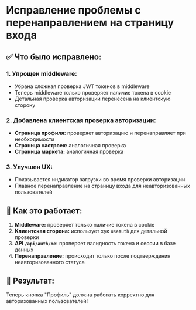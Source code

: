 # Исправление проблемы с перенаправлением на страницу входа

## ✅ Что было исправлено:

### 1. Упрощен middleware:
- Убрана сложная проверка JWT токенов в middleware
- Теперь middleware только проверяет наличие токена в cookie
- Детальная проверка авторизации перенесена на клиентскую сторону

### 2. Добавлена клиентская проверка авторизации:
- **Страница профиля:** проверяет авторизацию и перенаправляет при необходимости
- **Страница настроек:** аналогичная проверка
- **Страница маркета:** аналогичная проверка

### 3. Улучшен UX:
- Показывается индикатор загрузки во время проверки авторизации
- Плавное перенаправление на страницу входа для неавторизованных пользователей

## 🎯 Как это работает:

1. **Middleware:** проверяет только наличие токена в cookie
2. **Клиентская сторона:** использует хук `useAuth` для детальной проверки
3. **API `/api/auth/me`:** проверяет валидность токена и сессии в базе данных
4. **Перенаправление:** происходит только после подтверждения неавторизованного статуса

## 🚀 Результат:
Теперь кнопка "Профиль" должна работать корректно для авторизованных пользователей!
